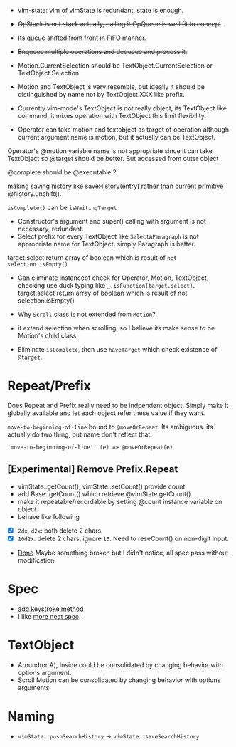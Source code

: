 - vim-state: vim of vimState is redundant, state is enough.
- ~~OpStack is not stack actually, calling it OpQueue is well fit to concept~~.
 - ~~Its queue shifted from front in FIFO manner.~~
 - ~~Enqueue multiple operations and dequeue and process it.~~
- Motion.CurrentSelection should be TextObject.CurrentSelection or TextObject.Selection

- Motion and TextObject is very resemble, but ideally it should be distinguished by name not by TextObject.XXX like prefix.

- Currently vim-mode's TextObject is not really object, its TextObject like command, it mixes operation with TextObject this limit flexibility.

- Operator can take motion and textobject as target of operation although current argument name is motion, but it actually can be TextObject.

Operator's @motion variable name is not appropriate since it can take TextObject so @target should be better.
But accessed from outer object

@complete should be @executable ?

making saving history like saveHistory(entry) rather than current primitive @history.unshift().

`isComplete()` can be `isWaitingTarget`

- Constructor's argument and super() calling with argument is not necessary, redundant.
- Select prefix for every TextObject like `SelectAParagraph` is not appropriate name for TextObject. simply Paragraph is better.

target.select return array of boolean which is result of `not selection.isEmpty()`

- Can eliminate instanceof check for Operator, Motion, TextObject, checking use duck typing like `_.isFunction(target.select)`.
target.select return array of boolean which is result of not selection.isEmpty()

- Why `Scroll` class is not extended from `Motion`?
 - it extend selection when scrolling, so I believe its make sense to be Motion's child class.

- Eliminate `isComplete`, then use `haveTarget` which check existence of `@target`.

# Repeat/Prefix

Does Repeat and Prefix really need to be indpendent object.
Simply make it globally available and let each object refer these value if they want.

`move-to-beginning-of-line` bound to `@moveOrRepeat`.
Its ambiguous. its actually do two thing, but name don't reflect that.

```
'move-to-beginning-of-line': (e) => @moveOrRepeat(e)
```

## [Experimental] Remove Prefix.Repeat
- vimState::getCount(), vimState::setCount() provide count
- add Base::getCount() which retrieve @vimState.getCount()
- make it repeatable/recordable by setting @count instance variable on object.
- behave like following
 - [x] `2dx`, `d2x`: both delete 2 chars.
 - [x] `10d2x`: delete 2 chars, ignore `10`. Need to reseCount() on non-digit input.

* [Done](https://github.com/t9md/vim-mode/commit/9b7d18e6a799304241ce7f168c496b9e6a64bf98)
Maybe something broken but I didn't notice, all spec pass without modification

# Spec

- [add keystroke method](https://github.com/t9md/vim-mode/commit/a111105dd8a018425a5a0aff3afbf04c46ca93b2)
- I like [more neat spec](https://github.com/t9md/vim-mode/commit/987077e033b81f913b2503119bb05f3e202f9696).

# TextObject
- Around(or A), Inside could be consolidated by changing behavior with options argument.  
- Scroll Motion can be consolidated by changing behavior with options arguments.

# Naming

- `vimState::pushSearchHistory` -> `vimState::saveSearchHistory`
